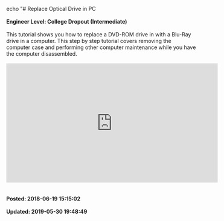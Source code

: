echo "# Replace Optical Drive in PC<br /><br />**Engineer Level: College Dropout (Intermediate)**<br /><br />This tutorial shows you how to replace a DVD-ROM drive in with a Blu-Ray drive in a computer. This step by step tutorial covers removing the computer case and performing other computer maintenance while you have the computer disassembled.<br /><br /><iframe width="560" height="315" src="https://www.youtube.com/embed/B24HCb9bvgY" frameborder="0" allow="autoplay; encrypted-media" allowfullscreen=""></iframe><br /><br /><br />**Posted: 2018-06-19 15:15:02**<br /><br />**Updated: 2019-05-30 19:48:49**<br /><br />
